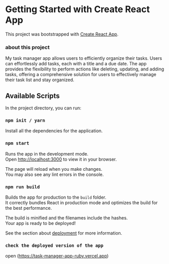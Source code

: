 # Getting Started with Create React App

This project was bootstrapped with [Create React App](https://github.com/facebook/create-react-app).

### about this project

My task manager app allows users to efficiently organize their tasks. Users can effortlessly add tasks, each with a title and a due date. The app provides the flexibility to perform actions like deleting, updating, and adding tasks, offering a comprehensive solution for users to effectively manage their task list and stay organized.



## Available Scripts

In the project directory, you can run:

### `npm init / yarn`

Install all the dependencies for the application.


### `npm start`

Runs the app in the development mode.\
Open [http://localhost:3000](http://localhost:3000) to view it in your browser.

The page will reload when you make changes.\
You may also see any lint errors in the console.


### `npm run build`

Builds the app for production to the `build` folder.\
It correctly bundles React in production mode and optimizes the build for the best performance.

The build is minified and the filenames include the hashes.\
Your app is ready to be deployed!

See the section about [deployment](https://facebook.github.io/create-react-app/docs/deployment) for more information.



### `check the deployed version of the app`

open (https://task-manager-app-ruby.vercel.app)




